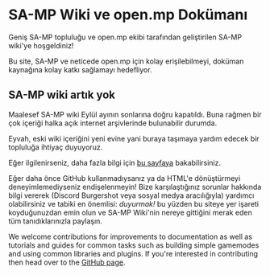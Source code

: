 # SA-MP Wiki ve open.mp Dokümanı

Geniş SA-MP topluluğu ve open.mp ekibi tarafından geliştirilen SA-MP wiki'ye hoşgeldiniz!

Bu site, SA-MP ve neticede open.mp için kolay erişilebilmeyi, doküman kaynağına kolay katkı sağlamayı hedefliyor.

## SA-MP wiki artık yok

Maalesef SA-MP wiki Eylül ayının sonlarına doğru kapatıldı. Buna rağmen bir çok içeriği halka açık internet arşivlerinde bulunabilir durumda.

Eyvah, eski wiki içeriğini yeni evine yani buraya taşımaya yardım edecek bir topluluğa ihtiyaç duyuyoruz.

Eğer ilgilenirseniz, daha fazla bilgi için [bu sayfaya](/docs/meta/Contributing) bakabilirsiniz.

Eğer daha önce GitHub kullanmadıysanız ya da  HTML'e dönüştürmeyi deneyimlemediyseniz endişelenmeyin! Bize karşılaştığınız sorunlar hakkında bilgi vererek (Discord Burgershot veya sosyal medya aracılığıyla) yardımcı olabilirsiniz ve tabiki en önemlisi: _duyurmak!_ bu yüzden bu siteye yer işareti koyduğunuzdan emin olun ve SA-MP Wiki'nin nereye gittiğini merak eden tüm tanıdıklarınızla paylaşın.

We welcome contributions for improvements to documentation as well as tutorials and guides for common tasks such as building simple gamemodes and using common libraries and plugins. If you're interested in contributing then head over to the [GitHub page](https://github.com/openmultiplayer/wiki).

